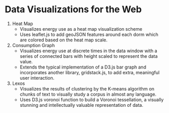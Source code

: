 # Data Visualizations for the Web
1. Heat Map
	+ Visualizes energy use as a heat map visualization scheme
	+ Uses leaflet.js to add geoJSON features around each dorm which are colored based on the heat map scale.
2. Consumption Graph
	+ Visualizes energy use at discrete times in the data window with a series of connected bars with height scaled to represent the data value.
	+ Extends the typical implementation of a D3.js bar graph and incorporates another library, gridstack.js, to add extra, meaningful user interaction.
3. Lexos
	+ Visualizes the results of clustering by the K-means algorithm on chunks of text to visually study a corpus in almost any language.
	+ Uses D3.js voronoi function to build a Voronoi tessellation, a visually stunning and intellectually valuable representation of data.